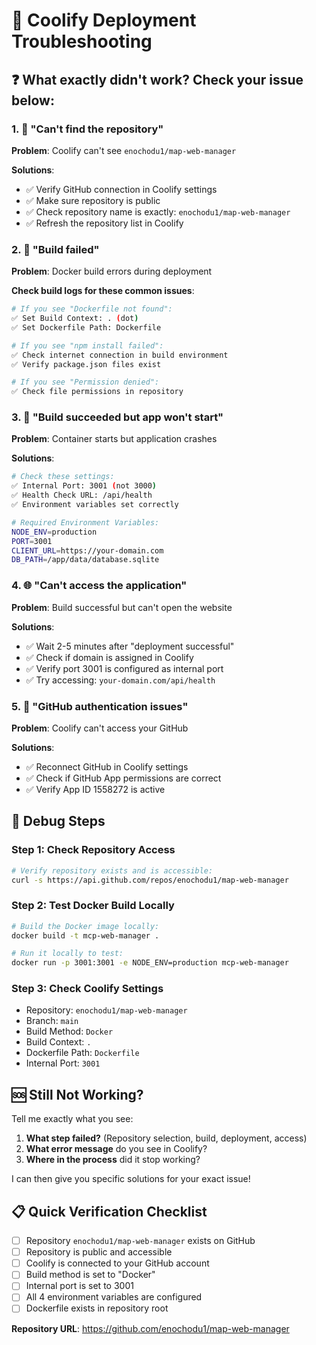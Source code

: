 # 🔧 Coolify Deployment Troubleshooting

## ❓ What exactly didn't work? Check your issue below:

### 1. 🚫 **"Can't find the repository"**
**Problem**: Coolify can't see `enochodu1/map-web-manager`

**Solutions**:
- ✅ Verify GitHub connection in Coolify settings
- ✅ Make sure repository is public
- ✅ Check repository name is exactly: `enochodu1/map-web-manager`
- ✅ Refresh the repository list in Coolify

### 2. 🔨 **"Build failed"**
**Problem**: Docker build errors during deployment

**Check build logs for these common issues**:
```bash
# If you see "Dockerfile not found":
✅ Set Build Context: . (dot)
✅ Set Dockerfile Path: Dockerfile

# If you see "npm install failed":
✅ Check internet connection in build environment
✅ Verify package.json files exist

# If you see "Permission denied":
✅ Check file permissions in repository
```

### 3. 🚀 **"Build succeeded but app won't start"**
**Problem**: Container starts but application crashes

**Solutions**:
```bash
# Check these settings:
✅ Internal Port: 3001 (not 3000)
✅ Health Check URL: /api/health
✅ Environment variables set correctly

# Required Environment Variables:
NODE_ENV=production
PORT=3001
CLIENT_URL=https://your-domain.com
DB_PATH=/app/data/database.sqlite
```

### 4. 🌐 **"Can't access the application"**
**Problem**: Build successful but can't open the website

**Solutions**:
- ✅ Wait 2-5 minutes after "deployment successful"
- ✅ Check if domain is assigned in Coolify
- ✅ Verify port 3001 is configured as internal port
- ✅ Try accessing: `your-domain.com/api/health`

### 5. 🔐 **"GitHub authentication issues"**
**Problem**: Coolify can't access your GitHub

**Solutions**:
- ✅ Reconnect GitHub in Coolify settings
- ✅ Check if GitHub App permissions are correct
- ✅ Verify App ID 1558272 is active

## 🐛 **Debug Steps**

### Step 1: Check Repository Access
```bash
# Verify repository exists and is accessible:
curl -s https://api.github.com/repos/enochodu1/map-web-manager
```

### Step 2: Test Docker Build Locally
```bash
# Build the Docker image locally:
docker build -t mcp-web-manager .

# Run it locally to test:
docker run -p 3001:3001 -e NODE_ENV=production mcp-web-manager
```

### Step 3: Check Coolify Settings
- Repository: `enochodu1/map-web-manager`
- Branch: `main`
- Build Method: `Docker`
- Build Context: `.`
- Dockerfile Path: `Dockerfile`
- Internal Port: `3001`

## 🆘 **Still Not Working?**

Tell me exactly what you see:

1. **What step failed?** (Repository selection, build, deployment, access)
2. **What error message** do you see in Coolify?
3. **Where in the process** did it stop working?

I can then give you specific solutions for your exact issue!

## 📋 **Quick Verification Checklist**
- [ ] Repository `enochodu1/map-web-manager` exists on GitHub
- [ ] Repository is public and accessible
- [ ] Coolify is connected to your GitHub account
- [ ] Build method is set to "Docker"
- [ ] Internal port is set to 3001
- [ ] All 4 environment variables are configured
- [ ] Dockerfile exists in repository root

**Repository URL**: https://github.com/enochodu1/map-web-manager 